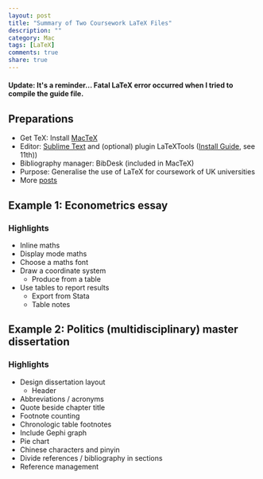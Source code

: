 ```yaml
---
layout: post
title: "Summary of Two Coursework LaTeX Files"
description: ""
category: Mac
tags: [LaTeX]
comments: true
share: true
---
```


#### Update: It's a reminder... Fatal LaTeX error occurred when I tried to compile the guide file.

## Preparations

- Get TeX: Install [MacTeX](https://tug.org/mactex/)
- Editor: [Sublime Text](http://www.sublimetext.com/) and (optional) plugin LaTeXTools ([Install Guide](http://lsfalimis.github.io/clean-install-mac-log-jul-2014/#other-essential-apps), see 11th))
- Bibliography manager: BibDesk (included in MacTeX)
- Purpose: Generalise the use of LaTeX for coursework of UK universities
- More [posts](http://lsfalimis.github.io/tags/#LaTeX)

## Example 1: Econometrics essay

### Highlights

- Inline maths
- Display mode maths
- Choose a maths font
- Draw a coordinate system
	- Produce from a table
- Use tables to report results
	- Export from Stata
	- Table notes

## Example 2: Politics (multidisciplinary) master dissertation

### Highlights

- Design dissertation layout
	- Header
- Abbreviations / acronyms
- Quote beside chapter title
- Footnote counting
- Chronologic table footnotes
- Include Gephi graph
- Pie chart
- Chinese characters and pinyin
- Divide references / bibliography in sections
- Reference management

